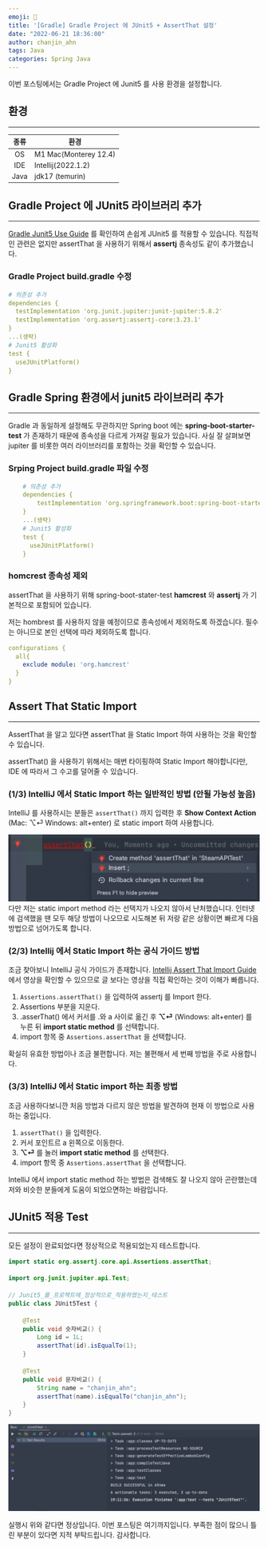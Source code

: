 ```yaml
---
emoji: 👻
title: '[Gradle] Gradle Project 에 JUnit5 + AssertThat 설정'
date: "2022-06-21 18:36:00"
author: chanjin_ahn
tags: Java
categories: Spring Java
---
```


이번 포스팅에서는 Gradle Project 에 Junit5 를 사용 환경을 설정합니다.

## 환경

---

| 종류  | 환경                    |
|:---:|-----------------------|
| OS  | M1 Mac(Monterey 12.4) |
| IDE | Intellij(2022.1.2)    |
| Java | jdk17 (temurin) |

## Gradle Project 에 JUnit5 라이브러리 추가

---

[Gradle Junit5 Use Guide](https://docs.gradle.org/current/userguide/java_testing.html#using_junit5)
를 확인하여 손쉽게 JUnit5 를 적용할 수 있습니다. 직접적인 관련은 없지만 assertThat 을 사용하기 위해서 **assertj** 종속성도 같이 추가했습니다.

### Gradle Project build.gradle 수정

```yaml
# 의존성 추가
dependencies {
  testImplementation 'org.junit.jupiter:junit-jupiter:5.8.2'
  testImplementation 'org.assertj:assertj-core:3.23.1'
}
...(생략)
# Junit5 활성화
test {
  useJUnitPlatform()
}
```

## Gradle Spring 환경에서 junit5 라이브러리 추가

---

Gradle 과 동일하게 설정해도 무관하지만 Spring boot 에는 **spring-boot-starter-test** 가 존재하기 때문에 종속성을 다르게 가져갈 필요가 있습니다.
사실 잘 살펴보면 jupiter 를 비롯한 여러 라이브러리를 포함하는 것을 확인할 수 있습니다.

### Srping Project build.gradle 파일 수정

```yaml
    # 의존성 추가
    dependencies {
        testImplementation 'org.springframework.boot:spring-boot-starter-test:2.7.0'
    }
    ...(생략)
    # Junit5 활성화
    test {
      useJUnitPlatform()
    }
```

### homcrest 종속성 제외

assertThat 을 사용하기 위해 spring-boot-stater-test **hamcrest** 와 **assertj** 가 기본적으로 포함되어 있습니다.

저는 hombrest 를 사용하지 않을 예정이므로 종속성에서 제외하도록 하겠습니다. 필수는 아니므로 본인 선택에 따라 제외하도록 합니다.

```yaml
configurations {
  all{
    exclude module: 'org.hamcrest'
  }
}
```

## Assert That Static Import

---
AssertThat 을 알고 있다면 assertThat 을 Static Import 하여 사용하는 것을 확인할 수 있습니다.

assertThat() 을 사용하기 위해서는 매번 타이핑하여 Static Import 해야합니다만, IDE 에 따라서 그 수고를 덜어줄 수 있습니다.

### (1/3) IntelliJ 에서 Static Import 하는  일반적인 방법 (안될 가능성 높음)

 IntelliJ 를 사용하시는 분들은 `assertThat()` 까지 입력한 후 **Show Context Action** (Mac: ⌥⏎ Windows: alt+enter) 로 static import 하여 사용합니다.

![not found static import method](JUnit5-assertThat_not_found_static_import.png)
다만 저는 static import method 라는 선택지가 나오지 않아서 난처했습니다. 인터넷에 검색했을 땐 모두 해당 방법이 나오므로 시도해본 뒤 저랑 같은 상황이면 빠르게 다음 방법으로 넘어가도록 합니다.

### (2/3) Intellij 에서 Static Import 하는 공식 가이드 방법

조금 찾아보니 IntelliJ 공식 가이드가 존재합니다.
[Intellij Assert That Import Guide](https://www.jetbrains.com/idea/guide/tips/assert-that/) 에서 영상을 확인할 수 있으므로 글 보다는 영상을 직접 확인하는 것이 이해가 빠릅니다.

1. `Assertions.assertThat()` 을 입력하여 assertj 를 Import 한다.
2. Assertions 부분을 지운다.
3. .asserThat() 에서 커서를 .와 a 사이로 옮긴 후 **⌥⏎** (Windows: alt+enter) 를 누른 뒤 **import static method** 를 선택합니다.
4. import 항목 중 `Assertions.assertThat` 을 선택합니다.

확실히 유효한 방법이나 조금 불편합니다. 저는 불편해서 세 번째 방법을 주로 사용합니다.

### (3/3) IntelliJ 에서 Static import 하는 최종 방법

조금 사용하다보니깐 처음 방법과 다르지 않은 방법을 발견하여 현재 이 방법으로 사용하는 중입니다.

1. `assertThat()` 을 입력한다.
2. 커서 포인트르 a 왼쪽으로 이동한다.
3. **⌥⏎** 를 눌러 **import static method** 를 선택한다.
4. import 항목 중 `Assertions.assertThat` 을 선택합니다.

IntelliJ 에서 import static method 하는 방법은 검색해도 잘 나오지 않아 곤란했는데 저와 비슷한 분들에게 도움이 되었으면하는 바람입니다.

## JUnit5 적용 Test

---

모든 설정이 완료되었다면 정상적으로 적용되었는지 테스트합니다.

```java
import static org.assertj.core.api.Assertions.assertThat;

import org.junit.jupiter.api.Test;

// Junit5_를_프로젝트에_정상적으로_적용하였는지_테스트
public class JUnit5Test {

    @Test
    public void 숫자비교() {
        Long id = 1L;
        assertThat(id).isEqualTo(1);
    }

    @Test
    public void 문자비교() {
        String name = "chanjin_ahn";
        assertThat(name).isEqualTo("chanjin_ahn");
    }
}
```

![JUnit5 Test](JUnit5-test.png)

실행시 위와 같다면 정상입니다. 이번 포스팅은 여기까지입니다. 부족한 점이 많으니 틀린 부분이 있다면 지적 부탁드립니다. 감사합니다.

``` toc
```
